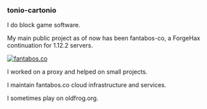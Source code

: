 ### tonio-cartonio
I do block game software.

My main public project as of now has been fantabos-co, a ForgeHax continuation for 1.12.2 servers.


[![fantabos.co](https://github-readme-stats.vercel.app/api/pin/?username=fantabos-co&repo=fantabos.co&title_color=fff&icon_color=f9f9f9&text_color=9f9f9f&bg_color=151515)](https://github.com/fantabos-co/fantabos.co)


I worked on a proxy and helped on small projects.

I maintain fantabos.co cloud infrastructure and services.

I sometimes play on oldfrog.org.
